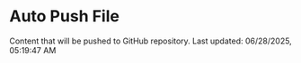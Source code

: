 # Auto Push File

Content that will be pushed to GitHub repository.
Last updated: 06/28/2025, 05:19:47 AM